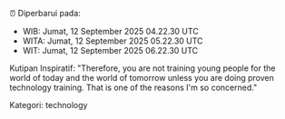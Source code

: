 ⏰ Diperbarui pada:
- WIB: Jumat, 12 September 2025 04.22.30 UTC
- WITA: Jumat, 12 September 2025 05.22.30 UTC
- WIT: Jumat, 12 September 2025 06.22.30 UTC

Kutipan Inspiratif:
"Therefore, you are not training young people for the world of today and the world of tomorrow unless you are doing proven technology training. That is one of the reasons I'm so concerned."


Kategori: technology

